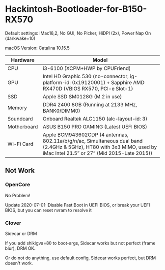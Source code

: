 # Hackintosh-Bootloader-for-B150-RX570

Default settings: iMac18,2, No GUI, No Picker, HiDPI (2x), Power Nap On (darkwake=10)

macOS Version: Catalina 10.15.5

| Hardware | Model |
| --- | --- |
| CPU | i3-6100 (XCPM+HWP by CPUFriend) |
| GPU | Intel HD Graphic 530 (no-connector, ig-platform-id: 0x19120001) + Sapphire AMD RX470D (VBIOS RX570, PCI-e Slot-1) |
| SSD | Apple SSD SM0128G (M.2 in use) |
| Memory | DDR4 2400 8GB (Running at 2133 MHz, BANK0/DIMM0) |
| Soundcard | Onboard Realtek ALC1150 (alc-layout-id: 3) |
| Motherboard | ASUS B150 PRO GAMING (Latest UEFI BIOS) |
| Wi-Fi Card | Apple BCM943602CDP (4 antennas, 802.11a/b/g/n/ac, Simultaneous dual band (2.4GHz & 5GHz), HT80 with 3x3 MIMO, used by iMac Intel 21.5” or 27” (Mid 2015-Late 2015)) |

## Not Work
### OpenCore
No Problem!

Update 2020-07-01: Disable Fast Boot in UEFI BIOS, or break your UEFI BIOS, but you can reset nvram to resolve it

### Clover
Sidecar or DRM

If you add shikigva=80 to boot-args, Sidecar works but not perfect (frame blur), DRM OK.

Or do not do anything, use default config, Sidecar works perfect, but DRM doesn't work.
